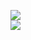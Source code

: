 [![](https://img.shields.io/badge/Made%20With-Github%20Spray-lightgrey.svg?style=for-the-badge&logo=github)](https://github.com/Annihil/github-spray#10126)  
[![](https://i.imgur.com/2DrTn0Z.gif)](https://github.com/Annihil/github-spray)